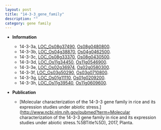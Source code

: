 ```yaml
---
layout: post
title: "14-3-3_gene_family"
description: ""
category: gene family
---
```


* **Information**  
    + 14-3-3a, [LOC_Os08g37490](http://rice.uga.edu/cgi-bin/ORF_infopage.cgi?orf=LOC_Os08g37490), [Os08g0480800](https://rapdb.dna.affrc.go.jp/locus/?name=Os08g0480800).
    + 14-3-3b, [LOC_Os04g38870](http://rice.uga.edu/cgi-bin/ORF_infopage.cgi?orf=LOC_Os04g38870), [Os04g0462500](https://rapdb.dna.affrc.go.jp/locus/?name=Os04g0462500).
    + 14-3-3c, [LOC_Os08g33370](http://rice.uga.edu/cgi-bin/ORF_infopage.cgi?orf=LOC_Os08g33370), [Os08g0430500](https://rapdb.dna.affrc.go.jp/locus/?name=Os08g0430500).
    + 14-3-3d, [LOC_Os11g34450](http://rice.uga.edu/cgi-bin/ORF_infopage.cgi?orf=LOC_Os11g34450), [Os11g0546900](https://rapdb.dna.affrc.go.jp/locus/?name=Os11g0546900).
    + 14-3-3e, [LOC_Os02g36974](http://rice.uga.edu/cgi-bin/ORF_infopage.cgi?orf=LOC_Os02g36974), [Os02g0580300](https://rapdb.dna.affrc.go.jp/locus/?name=Os02g0580300).
    + 14-3-3f, [LOC_Os03g50290](http://rice.uga.edu/cgi-bin/ORF_infopage.cgi?orf=LOC_Os03g50290), [Os03g0710800](https://rapdb.dna.affrc.go.jp/locus/?name=Os03g0710800).
    + 14-3-3g, [LOC_Os01g11110](http://rice.uga.edu/cgi-bin/ORF_infopage.cgi?orf=LOC_Os01g11110), [Os01g0209200](https://rapdb.dna.affrc.go.jp/locus/?name=Os01g0209200).
    + 14-3-3h, [LOC_Os11g39540](http://rice.uga.edu/cgi-bin/ORF_infopage.cgi?orf=LOC_Os11g39540), [Os11g0609600](https://rapdb.dna.affrc.go.jp/locus/?name=Os11g0609600).

* **Publication**  
    + [Molecular characterization of the 14-3-3 gene family in rice and its expression studies under abiotic stress.](http://www.ncbi.nlm.nih.gov/pubmed?term=Molecular characterization of the 14-3-3 gene family in rice and its expression studies under abiotic stress.%5BTitle%5D), 2017, Planta.


